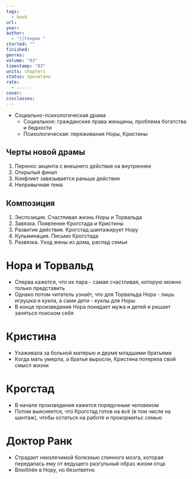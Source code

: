 ```yaml
---
tags:
  - book
url: 
year: 
author:
  - "[[Генрик "
started: ""
finished: 
genres: 
volume: "83"
timestamp: "83"
units: chapters
status: прочитано
rate:
  - ☆☆☆☆☆
cover: 
cssclasses:
---
```

- Социально-психологическая драма
	- Социальное: гражданские права женщины, проблема богатства и бедности
	- Психологическая: переживания Норы, Кристины
## Черты новой драмы
1. Перенос акцента с внешнего действия на внутреннее
2. Открытый финал
3. Конфликт завязывается раньше действия
4. Непривычная тема
## Композиция
1. Экспозиция. Счастливая жизнь Норы и Торвальда
2. Завязка. Появление Крогстада и Кристины
3. Развитие действия. Крогстад шантажирует Нору
4. Кульминация. Письмо Крогстада
5. Развязка. Уход жены из дома, распад семьи
# Нора и Торвальд
- Сперва кажется, что их пара - самая счастливая, которую можно только представить
- Однако потом читатель узнаёт, что для Торвальда Нора - лишь игрушка и кукла, а сами дети - куклы для Норы
- В конце произведения Нора покидает мужа и детей и решает заняться поиском себя
# Кристина
- Ухаживала за больной матерью и двумя младшими братьями
- Когда мать умерла, а братья выросли, Кристина потеряла свой смысл жизни
# Крогстад
- В начале произведения кажется порядочным человеком
- Потом выясняется, что Крогстад готов на всё (в том числе на шантаж), чтобы остаться на работе и прокормитьс семью
# Доктор Ранк
- Страдает неизлечимой болезнью спинного мозга, которая передалась ему от ведущего разгульный образ жизни отца
- Влюблён в Нору, но безответно